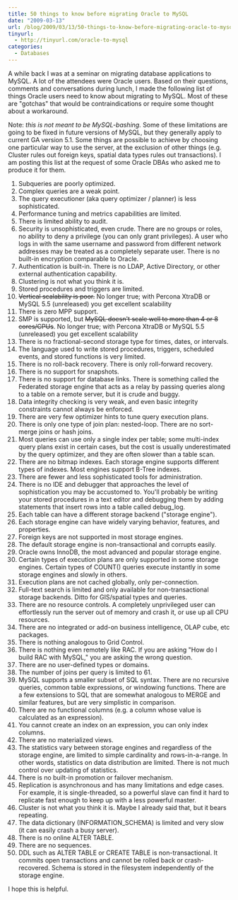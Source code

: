 ```yaml
---
title: 50 things to know before migrating Oracle to MySQL
date: "2009-03-13"
url: /blog/2009/03/13/50-things-to-know-before-migrating-oracle-to-mysql/
tinyurl:
  - http://tinyurl.com/oracle-to-mysql
categories:
  - Databases
---
```

A while back I was at a seminar on migrating database applications to MySQL. A lot of the attendees were Oracle users. Based on their questions, comments and conversations during lunch, I made the following list of things Oracle users need to know about migrating to MySQL. Most of these are "gotchas" that would be contraindications or require some thought about a workaround.

Note: *this is not meant to be MySQL-bashing.* Some of these limitations are going to be fixed in future versions of MySQL, but they generally apply to current GA version 5.1. Some things are possible to achieve by choosing one particular way to use the server, at the exclusion of other things (e.g. Cluster rules out foreign keys, spatial data types rules out transactions). I am posting this list at the request of some Oracle DBAs who asked me to produce it for them.

1.  Subqueries are poorly optimized.
2.  Complex queries are a weak point.
3.  The query executioner (aka query optimizer / planner) is less sophisticated.
4.  Performance tuning and metrics capabilities are limited.
5.  There is limited ability to audit.
6.  Security is unsophisticated, even crude. There are no groups or roles, no ability to deny a privilege (you can only grant privileges). A user who logs in with the same username and password from different network addresses may be treated as a completely separate user. There is no built-in encryption comparable to Oracle.
7.  Authentication is built-in. There is no LDAP, Active Directory, or other external authentication capability.
8.  Clustering is not what you think it is.
9.  Stored procedures and triggers are limited.
10. <del datetime="2010-07-28T17:36:15+00:00">Vertical scalability is poor.</del> No longer true; with Percona XtraDB or MySQL 5.5 (unreleased) you get excellent scalability
11. There is zero MPP support.
12. SMP is supported, but <del datetime="2010-07-28T17:36:15+00:00">MySQL doesn't scale well to more than 4 or 8 cores/CPUs</del>. No longer true; with Percona XtraDB or MySQL 5.5 (unreleased) you get excellent scalability
13. There is no fractional-second storage type for times, dates, or intervals.
14. The language used to write stored procedures, triggers, scheduled events, and stored functions is very limited.
15. There is no roll-back recovery. There is only roll-forward recovery.
16. There is no support for snapshots.
17. There is no support for database links. There is something called the Federated storage engine that acts as a relay by passing queries along to a table on a remote server, but it is crude and buggy.
18. Data integrity checking is very weak, and even basic integrity constraints cannot always be enforced.
19. There are very few optimizer hints to tune query execution plans.
20. There is only one type of join plan: nested-loop. There are no sort-merge joins or hash joins.
21. Most queries can use only a single index per table; some multi-index query plans exist in certain cases, but the cost is usually underestimated by the query optimizer, and they are often slower than a table scan.
22. There are no bitmap indexes. Each storage engine supports different types of indexes. Most engines support B-Tree indexes.
23. There are fewer and less sophisticated tools for administration.
24. There is no IDE and debugger that approaches the level of sophistication you may be accustomed to. You'll probably be writing your stored procedures in a text editor and debugging them by adding statements that insert rows into a table called debug_log.
25. Each table can have a different storage backend ("storage engine").
26. Each storage engine can have widely varying behavior, features, and properties.
27. Foreign keys are not supported in most storage engines.
28. The default storage engine is non-transactional and corrupts easily.
29. Oracle owns InnoDB, the most advanced and popular storage engine.
30. Certain types of execution plans are only supported in some storage engines. Certain types of COUNT() queries execute instantly in some storage engines and slowly in others.
31. Execution plans are not cached globally, only per-connection.
32. Full-text search is limited and only available for non-transactional storage backends. Ditto for GIS/spatial types and queries.
33. There are no resource controls. A completely unprivileged user can effortlessly run the server out of memory and crash it, or use up all CPU resources.
34. There are no integrated or add-on business intelligence, OLAP cube, etc packages.
35. There is nothing analogous to Grid Control.
36. There is nothing even remotely like RAC. If you are asking "How do I build RAC with MySQL," you are asking the wrong question.
37. There are no user-defined types or domains.
38. The number of joins per query is limited to 61.
39. MySQL supports a smaller subset of SQL syntax. There are no recursive queries, common table expressions, or windowing functions. There are a few extensions to SQL that are somewhat analogous to MERGE and similar features, but are very simplistic in comparison.
40. There are no functional columns (e.g. a column whose value is calculated as an expression).
41. You cannot create an index on an expression, you can only index columns.
42. There are no materialized views.
43. The statistics vary between storage engines and regardless of the storage engine, are limited to simple cardinality and rows-in-a-range. In other words, statistics on data distribution are limited. There is not much control over updating of statistics.
44. There is no built-in promotion or failover mechanism.
45. Replication is asynchronous and has many limitations and edge cases. For example, it is single-threaded, so a powerful slave can find it hard to replicate fast enough to keep up with a less powerful master.
46. Cluster is not what you think it is. Maybe I already said that, but it bears repeating.
47. The data dictionary (INFORMATION_SCHEMA) is limited and very slow (it can easily crash a busy server).
48. There is no online ALTER TABLE.
49. There are no sequences.
50. DDL such as ALTER TABLE or CREATE TABLE is non-transactional. It commits open transactions and cannot be rolled back or crash-recovered. Schema is stored in the filesystem independently of the storage engine.

I hope this is helpful.
